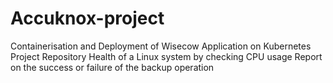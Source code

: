 # Accuknox-project
Containerisation and Deployment of Wisecow Application on Kubernetes Project Repository
Health of a Linux system by checking CPU usage
Report on the success or failure of the backup operation

